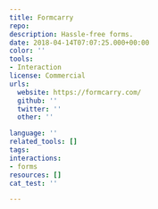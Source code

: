 ```yaml
---
title: Formcarry
repo: 
description: Hassle-free forms.
date: 2018-04-14T07:07:25.000+00:00
color: ''
tools:
- Interaction
license: Commercial
urls:
  website: https://formcarry.com/
  github: ''
  twitter: ''
  other: ''

language: ''
related_tools: []
tags:
interactions:
- forms
resources: []
cat_test: ''

---
```

